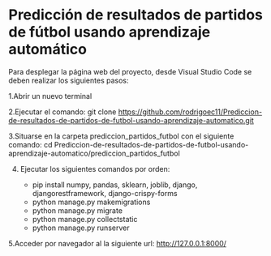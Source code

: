 # Predicción de resultados de partidos de fútbol usando aprendizaje automático

Para desplegar la página web del proyecto, desde Visual Studio Code se deben realizar los siguientes pasos:

1.Abrir un nuevo terminal

2.Ejecutar el comando: git clone https://github.com/rodrigoec11/Prediccion-de-resultados-de-partidos-de-futbol-usando-aprendizaje-automatico.git

3.Situarse en la carpeta prediccion_partidos_futbol con el siguiente comando: cd Prediccion-de-resultados-de-partidos-de-futbol-usando-aprendizaje-automatico/prediccion_partidos_futbol

4. Ejecutar los siguientes comandos por orden:

    * pip install numpy, pandas, sklearn, joblib, django, djangorestframework, django-crispy-forms
    * python manage.py makemigrations
    * python manage.py migrate
    * python manage.py collectstatic
    * python manage.py runserver

5.Acceder por navegador al la siguiente url: http://127.0.0.1:8000/
